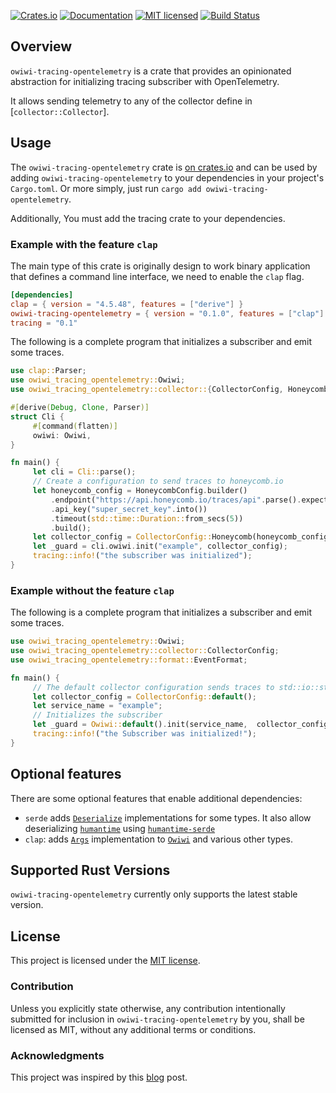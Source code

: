 [![Crates.io][crates-badge]][crates-url]
[![Documentation][docs-badge]][docs-url]
[![MIT licensed][mit-badge]][mit-license]
[![Build Status][actions-badge]][actions-url]

[crates-badge]: https://img.shields.io/crates/v/owiwi-tracing-opentelemetry
[crates-url]: https://crates.io/crates/owiwi-tracing-opentelemetry
[docs-badge]: https://img.shields.io/docsrs/owiwi-tracing-opentelemetry/latest
[docs-url]: https://docs.rs/owiwi/latest/owiwi-tracing-opentelemetry/
[mit-badge]: https://img.shields.io/badge/license-MIT-blue
[mit-license]: LICENSE
[actions-badge]: https://github.com/aklanti/owiwi-tracing-opentelemetry/workflows/CI/badge.svg
[actions-url]: https://github.com/aklanti/owiwi-tracing-opentelemetry/actions/workflows/main.yaml

## Overview

`owiwi-tracing-opentelemetry` is a crate that provides an opinionated abstraction for initializing tracing subscriber with OpenTelemetry.

It allows sending telemetry to any of the collector define in [`collector::Collector`].

## Usage

The `owiwi-tracing-opentelemetry` crate is [on crates.io](https://crates.io/crates/owiwi-tracing-opentelemetry) and can be
used by adding `owiwi-tracing-opentelemetry` to your dependencies in your project's `Cargo.toml`.
Or more simply, just run `cargo add owiwi-tracing-opentelemetry`.

Additionally, You must add the tracing crate to your dependencies.

### Example with the feature `clap`

The main type of this crate is originally design to work binary application that defines a command line interface, we need to enable the `clap` flag.

```toml
[dependencies]
clap = { version = "4.5.48", features = ["derive"] }
owiwi-tracing-opentelemetry = { version = "0.1.0", features = ["clap"] }
tracing = "0.1"
```

The following is a complete program that initializes a subscriber and emit some traces.

```rust
use clap::Parser;
use owiwi_tracing_opentelemetry::Owiwi;
use owiwi_tracing_opentelemetry::collector::{CollectorConfig, HoneycombConfig};

#[derive(Debug, Clone, Parser)]
struct Cli {
     #[command(flatten)]
     owiwi: Owiwi,
}

fn main() {
     let cli = Cli::parse();
     // Create a configuration to send traces to honeycomb.io
     let honeycomb_config = HoneycombConfig.builder()
         .endpoint("https://api.honeycomb.io/traces/api".parse().expect("to be valid URL"))
         .api_key("super_secret_key".into())
         .timeout(std::time::Duration::from_secs(5))
         .build();
     let collector_config = CollectorConfig::Honeycomb(honeycomb_config);
     let _guard = cli.owiwi.init("example", collector_config);
     tracing::info!("the subscriber was initialized");
}

```

### Example without the feature `clap`

The following is a complete program that initializes a subscriber and emit some traces.

```rust
use owiwi_tracing_opentelemetry::Owiwi;
use owiwi_tracing_opentelemetry::collector::CollectorConfig;
use owiwi_tracing_opentelemetry::format::EventFormat;

fn main() {
     // The default collector configuration sends traces to std::io::stdout
     let collector_config = CollectorConfig::default();
     let service_name = "example";
     // Initializes the subscriber
     let _guard = Owiwi::default().init(service_name,  collector_config);
     tracing::info!("the Subscriber was initialized!");
}
```

## Optional features

There are some optional features that enable additional dependencies:
- `serde` adds [`Deserialize`][deserialize] implementations for some types. It also allow deserializing [`humantime`](https://docs.rs/humantime/2/humantime/) using [`humantime-serde`](https://docs.rs/humantime-serde/1/humantime_serde/)
- `clap`: adds [`Args`][clap-args] implementation to [`Owiwi`][owiwi] and various other types.

## Supported Rust Versions
`owiwi-tracing-opentelemetry` currently only supports the latest stable version.

## License

This project is licensed under the [MIT license](LICENSE).

### Contribution

Unless you explicitly state otherwise, any contribution intentionally submitted
for inclusion in `owiwi-tracing-opentelemetry` by you, shall be licensed as MIT, without any additional
terms or conditions.

### Acknowledgments
This project was inspired by this [blog][instrumenting-axum] post.


[deserialize]: https://docs.rs/serde/1/serde/trait.Deserialize.html
[clap-args]: https://docs.rs/clap/4/clap/trait.Args.html
[owiwi]: https://docs.rs/owiwi-tracing-opentelemetry/latest/owiwi/struct.Owiwi.html
[instrumenting-axum]: https://determinate.systems/blog/instrumenting-axum/ 
